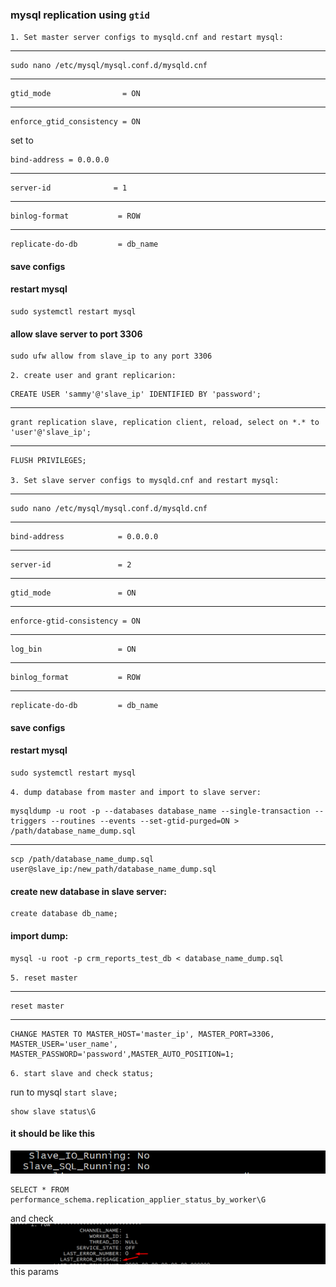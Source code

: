 ### mysql replication using ```gtid```
`1. Set master server configs to mysqld.cnf and restart mysql:`
***
    sudo nano /etc/mysql/mysql.conf.d/mysqld.cnf
***
    gtid_mode                = ON 
***
    enforce_gtid_consistency = ON
set to

    bind-address = 0.0.0.0
***
    server-id              = 1
***
    binlog-format           = ROW
***
    replicate-do-db         = db_name

#### save configs
#### restart mysql
    sudo systemctl restart mysql

#### allow slave server to port 3306
    sudo ufw allow from slave_ip to any port 3306

`2. create user and grant replicarion:`

    CREATE USER 'sammy'@'slave_ip' IDENTIFIED BY 'password';
***
    grant replication slave, replication client, reload, select on *.* to 'user'@'slave_ip';
***
    FLUSH PRIVILEGES;

    3. Set slave server configs to mysqld.cnf and restart mysql:
***
    sudo nano /etc/mysql/mysql.conf.d/mysqld.cnf
***
    bind-address            = 0.0.0.0
***
    server-id               = 2
***
    gtid_mode               = ON
***
    enforce-gtid-consistency = ON
***
    log_bin                 = ON
***
    binlog_format           = ROW
***
    replicate-do-db         = db_name

#### save configs
#### restart mysql
    sudo systemctl restart mysql

`4. dump database from master and import to slave server:`

    mysqldump -u root -p --databases database_name --single-transaction --triggers --routines --events --set-gtid-purged=ON > /path/database_name_dump.sql
***
    scp /path/database_name_dump.sql user@slave_ip:/new_path/database_name_dump.sql

#### create new database in slave server:
    create database db_name;

#### import dump:

    mysql -u root -p crm_reports_test_db < database_name_dump.sql

`5. reset master`
***
    reset master
***
    CHANGE MASTER TO MASTER_HOST='master_ip', MASTER_PORT=3306, MASTER_USER='user_name', MASTER_PASSWORD='password',MASTER_AUTO_POSITION=1;
    
`6. start slave and check status;`   

run to mysql `start slave;`

    show slave status\G
#### it should be like this
![img.png](img.png)

    SELECT * FROM performance_schema.replication_applier_status_by_worker\G
and check 
![img_1.png](img_1.png)
this params

